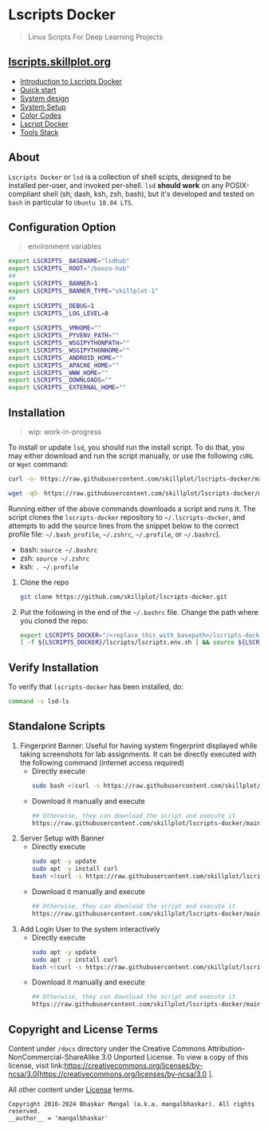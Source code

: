 # Lscripts Docker
> Linux Scripts For Deep Learning Projects

## [lscripts.skillplot.org](https://skillplot.github.io/lscripts-docker)

* [Introduction to Lscripts Docker](docs/_posts/2021-05-07-introduction-to-lscripts-docker.md)
* [Quick start](docs/_posts/2021-05-08-quick-start.md)
* [System design](docs/_posts/2021-05-09-system-design.md)
* [System Setup](docs/_posts/2021-06-18-system-setup.md)
* [Color Codes](docs/_posts/2021-06-18-color-codes.md)
* [Lscript Docker](docs/_posts/2021-06-21-lscript-docker.md)
* [Tools Stack](docs/_posts/2021-07-04-tools-stack.md)



## About

`Lscripts Docker` or `lsd` is a collection of shell scipts, designed to be installed per-user, and invoked per-shell. `lsd` **should work** on any POSIX-compliant shell (sh, dash, ksh, zsh, bash), but it's developed and tested on `bash` in particular to `Ubuntu 18.04 LTS`.


## Configuration Option
> environment variables


```bash
export LSCRIPTS__BASENAME="lsdhub"
export LSCRIPTS__ROOT="/boozo-hub"
##
export LSCRIPTS__BANNER=1
export LSCRIPTS__BANNER_TYPE="skillplot-1"
##
export LSCRIPTS__DEBUG=1
export LSCRIPTS__LOG_LEVEL=8
##
export LSCRIPTS__VMHOME=""
export LSCRIPTS__PYVENV_PATH=""
export LSCRIPTS__WSGIPYTHONPATH=""
export LSCRIPTS__WSGIPYTHONHOME=""
export LSCRIPTS__ANDROID_HOME=""
export LSCRIPTS__APACHE_HOME=""
export LSCRIPTS__WWW_HOME=""
export LSCRIPTS__DOWNLOADS=""
export LSCRIPTS__EXTERNAL_HOME=""
```


## Installation
> wip: work-in-progress

To install or update `lsd`, you should run the install script. To do that, you may either download and run the script manually, or use the following `cURL` or `Wget` command:


```bash
curl -o- https://raw.githubusercontent.com/skillplot/lscripts-docker/main/install.sh | bash
```

```bash
wget -qO- https://raw.githubusercontent.com/skillplot/lscripts-docker/main/install.sh | bash
```

Running either of the above commands downloads a script and runs it. The script clones the `lscripts-docker` repository to `~/.lscripts-docker`, and attempts to add the source lines from the snippet below to the correct profile file: `~/.bash_profile`, `~/.zshrc`, `~/.profile`, or `~/.bashrc`).
* bash: `source ~/.bashrc`
* zsh: `source ~/.zshrc`
* ksh: `. ~/.profile`


1. Clone the repo
    ```bash
    git clone https://github.com/skillplot/lscripts-docker.git
    ```
2. Put the following in the end of the `~/.bashrc` file. Change the path where you cloned the repo:
    ```bash
    export LSCRIPTS_DOCKER="/<replace_this_with_basepath>/lscripts-docker"
    [ -f ${LSCRIPTS_DOCKER}/lscripts/lscripts.env.sh ] && source ${LSCRIPTS_DOCKER}/lscripts/lscripts.env.sh
    ```


## Verify Installation

To verify that `lscripts-docker` has been installed, do:

```bash
command -v lsd-ls
```


## Standalone Scripts


1. Fingerprint Banner: Useful for having system fingerprint displayed while taking screenshots for lab assignments. It can be directly executed with the following command (internet access required)
    * Directly execute
        ```bash
        sudo bash <(curl -s https://raw.githubusercontent.com/skillplot/lscripts-docker/main/lscripts/banners/skplt.fingerprint.sh)
        ```
    * Download it manually and execute
        ```bash
        ## Otherwise, they can download the script and execute it
        https://raw.githubusercontent.com/skillplot/lscripts-docker/main/lscripts/banners/skplt.fingerprint.sh
        ```
2. Server Setup with Banner
    * Directly execute
        ```bash
        sudo apt -y update
        sudo apt -y install curl
        bash <(curl -s https://raw.githubusercontent.com/skillplot/lscripts-docker/main/lscripts/banners/skplt.serversetup.sh)
        ```
    * Download it manually and execute
        ```bash
        ## Otherwise, they can download the script and execute it
        https://raw.githubusercontent.com/skillplot/lscripts-docker/main/lscripts/banners/skplt.serversetup.sh
        ```
3. Add Login User to the system interactively
    * Directly execute
        ```bash
        sudo apt -y update
        sudo apt -y install curl
        bash <(curl -s https://raw.githubusercontent.com/skillplot/lscripts-docker/main/lscripts/banners/skplt.adduser.sh)
        ```
    * Download it manually and execute
        ```bash
        ## Otherwise, they can download the script and execute it
        https://raw.githubusercontent.com/skillplot/lscripts-docker/main/lscripts/banners/skplt.adduser.sh
        ```


## Copyright and License Terms

Content under `/docs` directory under the Creative Commons Attribution-NonCommercial-ShareAlike 3.0 Unported License. To view a copy of this license, visit link:https://creativecommons.org/licenses/by-ncsa/3.0[https://creativecommons.org/licenses/by-ncsa/3.0 ].

All other content under [License](LICENSE) terms.

```
Copyright 2016-2024 Bhaskar Mangal (a.k.a. mangalbhaskar). All rights reserved.
__author__ = 'mangalbhaskar'
```
